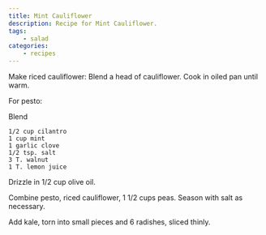```yaml
---
title: Mint Cauliflower
description: Recipe for Mint Cauliflower.
tags:
    - salad
categories:
    - recipes
---
```


Make riced cauliflower: Blend a head of cauliflower. Cook in oiled pan until warm.

For pesto:

Blend

```
1/2 cup cilantro
1 cup mint
1 garlic clove
1/2 tsp. salt
3 T. walnut
1 T. lemon juice
```

Drizzle in 1/2 cup olive oil.

Combine pesto, riced cauliflower, 1 1/2 cups peas. Season with salt as necessary.

Add kale, torn into small pieces and 6 radishes, sliced thinly.